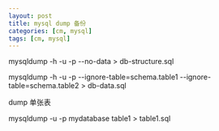 ```yaml
---
layout: post
title: mysql dump 备份
categories: [cm, mysql]
tags: [cm, mysql]
---
```


mysqldump -h <host> -u <username>-p <schema> --no-data > db-structure.sql

mysqldump -h <host> -u <username>-p <schema> --ignore-table=schema.table1 --ignore-table=schema.table2 > db-data.sql

dump 单张表

mysqldump -u -p mydatabase table1 > table1.sql